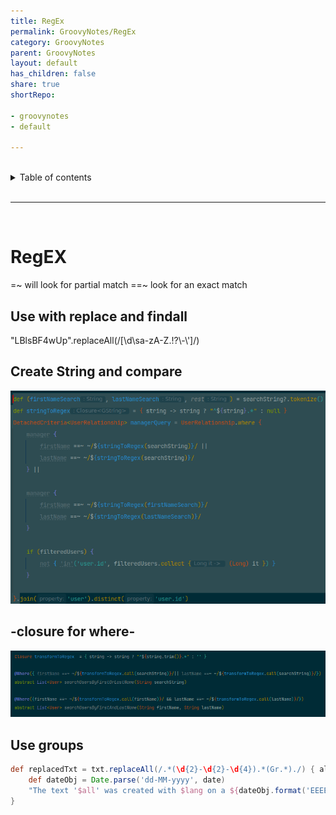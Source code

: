 ```yaml
---
title: RegEx
permalink: GroovyNotes/RegEx
category: GroovyNotes
parent: GroovyNotes
layout: default
has_children: false
share: true
shortRepo:

- groovynotes
- default

---
```


<br/>    

<details markdown="block">    
<summary>    
Table of contents    
</summary>    
{: .text-delta }    
1. TOC    
{:toc}    
</details>    

<br/>    

***    

<br/>    

# RegEX

=~ will look for partial match ==~   look for an exact match

## Use with replace and findall

"LBlsBF4wUp".replaceAll(/[\d\sa-zA-Z.!?\\-\\']/)

## Create String and compare

![](https://github.com/14paxton/GroovyNotes/blob/main/Where.png)

## -closure for where-

![](https://github.com/14paxton/GroovyNotes/blob/main/%40Where.png)

## Use groups

```groovy    
def replacedTxt = txt.replaceAll(/.*(\d{2}-\d{2}-\d{4}).*(Gr.*)./) { all, date, lang ->
    def dateObj = Date.parse('dd-MM-yyyy', date)
    "The text '$all' was created with $lang on a ${dateObj.format('EEEE')}."
}    
```